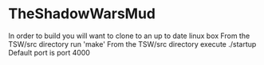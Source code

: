 # TheShadowWarsMud

In order to build you will want to clone to an up to date linux box
From the TSW/src directory run 'make'
From the TSW/src directory execute ./startup
Default port is port 4000
